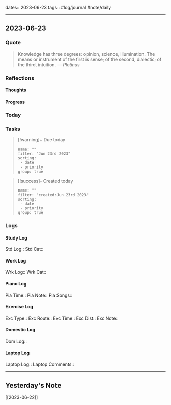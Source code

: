 dates:: 2023-06-23
tags:: #log/journal #note/daily 

---
## 2023-06-23

### Quote

> Knowledge has three degrees: opinion, science, illumination. The means or instrument of the first is sense; of the second, dialectic; of the third, intuition.
> — <cite>Plotinus</cite>


### Reflections

#### Thoughts

#### Progress

### Today


### Tasks


> [!warning]+ Due today
>```todoist
>name: ""
>filter: "Jun 23rd 2023"
>sorting: 
>  - date
>  - priority
>group: true


> [!success]- Created today
>```todoist
>name: ""
>filter: "created:Jun 23rd 2023"
>sorting: 
>  - date
>  - priority
>group: true


### Logs

#### Study Log
Std Log:: 
Std Cat:: 

#### Work Log
Wrk Log:: 
Wrk Cat:: 

#### Piano Log

Pia Time:: 
Pia Note:: 
Pia Songs:: 

#### Exercise Log

Exc Type:: 
Exc Route:: 
Exc Time:: 
Exc Dist:: 
Exc Note:: 

#### Domestic Log

Dom Log:: 

#### Laptop Log

Laptop Log:: 
Laptop Comments::


---
## Yesterday's Note

[[2023-06-22]]


